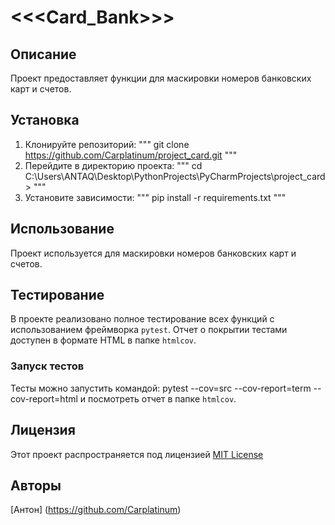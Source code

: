 # <<<Card_Bank>>>

## Описание
Проект предоставляет функции для маскировки номеров банковских карт и счетов.

## Установка 

1.  Клонируйте репозиторий:
    """
    git clone https://github.com/Carplatinum/project_card.git
    """
2.  Перейдите в директорию проекта:
    """
    cd C:\Users\ANTAQ\Desktop\PythonProjects\PyCharmProjects\project_card>
    """
3.  Установите зависимости:
    """
    pip install -r requirements.txt
    """
## Использование 
Проект используется для маскировки номеров банковских карт и счетов.

## Тестирование
В проекте реализовано полное тестирование всех функций с использованием фреймворка `pytest`. 
Отчет о покрытии тестами доступен в формате HTML в папке `htmlcov`. 
### Запуск тестов
Тесты можно запустить командой: pytest --cov=src --cov-report=term --cov-report=html и посмотреть отчет в папке `htmlcov`. 
## Лицензия
Этот проект распространяется под лицензией [MIT License](LICENSE)

## Авторы 
[Антон] (https://github.com/Carplatinum)
